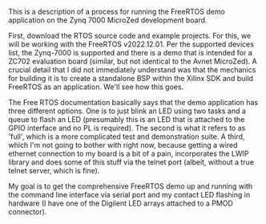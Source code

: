 This is a description of a process for running the FreeRTOS demo application on
the Zynq 7000 MicroZed development board.

First, download the RTOS source code and example projects. For this, we will be
working with the FreeRTOS v2022.12.01. Per the supported devices list, the
Zynq-7000 is supported and there is a demo that is intended for a ZC702
evaluation board (similar, but not identical to the Avnet MicroZed). A crucial
detail that I did not immediately understand was that the mechanics for building
it is to create a standalone BSP within the Xilinx SDK and build FreeRTOS as an
application.  We'll see how this goes.

The Free RTOS documentation basically says that the demo application has three
different options.  One is to just blink an LED using two tasks and a queue to
flash an LED (presumably this is an LED that is attached to the GPIO interface
and no PL is required). The second is what it refers to as 'full', which is a
more complicated test and demonstration suite.  A third, which I'm not going to
bother with right now, because getting a wired ethernet connection to my board
is a bit of a pain, incorporates the LWIP library and does some of this stuff
via the telnet port (albeit, without a true telnet server, which is fine).

My goal is to get the comprehensive FreeRTOS demo up and running with the
command line interface via serial port and my contact LED flashing in hardware
(I have one of the Digilent LED arrays attached to a PMOD connector).


